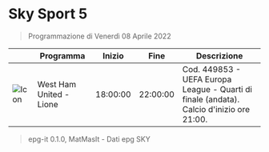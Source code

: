 # Sky Sport 5
> Programmazione di Venerdì 08 Aprile 2022

||Programma|Inizio|Fine|Descrizione|
|---|---|---|---|---|
|![Icon](https://guidatv.sky.it/uuid/ee6b70a3-8b16-4ebc-849f-822b1dc29d87/cover?md5ChecksumParam=314d79581cd69f621973f79b5d982f07)|West Ham United - Lione|18:00:00|22:00:00|Cod. 449853 - UEFA Europa League - Quarti di finale (andata). Calcio d&#039;inizio ore 21:00.



 > epg-it 0.1.0, MatMasIt - Dati epg SKY